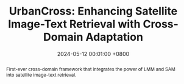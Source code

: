 ---
title:          "UrbanCross: Enhancing Satellite Image-Text Retrieval with Cross-Domain Adaptation"
date:           2024-05-12 00:01:00 +0800
selected:       true
pub:            "ACM International Conference on Multimedia (ACM MM)"
# pub_pre:        "Submitted to "
# pub_post:       'Under review.'
# pub_last:       ' <span class="badge badge-pill badge-publication badge-success">Spotlight</span>'
pub_date:       "2024"

abstract: >-
  First-ever cross-domain framework that integrates the power of LMM and SAM into satellite image-text retrieval.
cover:          /assets/images/covers/UrbanCross.png
authors:
  - Siru ZHong
  - Xixuan Hao
  - Yibo Yan
  - Ying Zhang
  - Yangqiu Song
  - Yuxuan Liang
links:
  Code: https://github.com/siruzhong/urbancross
  Paper: https://arxiv.org/pdf/2404.14241.pdf
---